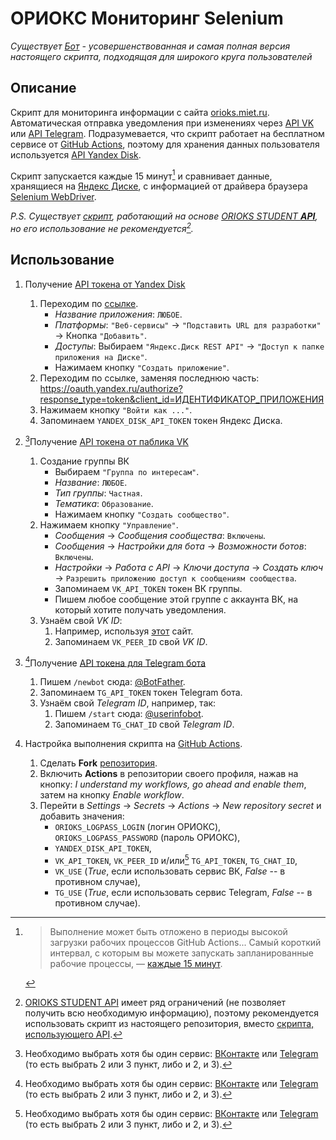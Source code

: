# ОРИОКС Мониторинг Selenium

*Существует [Бот](https://github.com/orioks-monitoring/bot) - усовершенствованная и самая полная версия настоящего скрипта, подходящая для широкого круга пользователей*


## Описание
Скрипт для мониторинга информации с сайта [orioks.miet.ru](https://orioks.miet.ru/). Автоматическая отправка уведомления при изменениях через [API VK](https://dev.vk.com/) или [API Telegram](https://core.telegram.org/bots/api). Подразумевается, что скрипт работает на бесплатном сервисе от [GitHub Actions](https://github.com/features/actions), поэтому для хранения данных пользователя используется [API Yandex Disk](https://yandex.ru/dev/disk/rest/).

Скрипт запускается каждые 15 минут[^1] и сравнивает данные, хранящиеся на [Яндекс Диске](https://disk.yandex.ru/), с информацией от драйвера браузера [Selenium WebDriver](https://www.selenium.dev/documentation/webdriver/).

_P.S. Существует [скрипт](https://github.com/llirrikk/orioks-monitoring-api/), работающий на основе [ORIOKS STUDENT **API**](https://orioks.gitlab.io/student-api/), но его использование не рекомендуется[^2]._


## Использование

1. Получение [API токена от Yandex Disk](https://yandex.ru/dev/oauth/)
    1. Переходим по [ссылке](https://oauth.yandex.ru/client/new).
        - *Название приложения*:	`ЛЮБОЕ`.
        - *Платформы*: `"Веб-сервисы"` -> `"Подставить URL для разработки"` -> Кнопка `"Добавить"`.
        - *Доступы*: Выбираем `"Яндекс.Диск REST API"` -> `"Доступ к папке приложения на Диске"`.
        - Нажимаем кнопку `"Создать приложение"`.
    2. Переходим по ссылке, заменяя последнюю часть: 
        https://oauth.yandex.ru/authorize?response_type=token&client_id=ИДЕНТИФИКАТОР_ПРИЛОЖЕНИЯ
    3. Нажимаем кнопку `"Войти как ..."`.
    4. Запоминаем `YANDEX_DISK_API_TOKEN` токен Яндекс Диска.


2. [^3]Получение [API токена от паблика VK](https://dev.vk.com/)
    1. Создание группы ВК
        - Выбираем `"Группа по интересам"`.
        - *Название*: `ЛЮБОЕ`.
        - *Тип группы*: `Частная`.
        - *Тематика*: `Образование`.
        - Нажимаем кнопку `"Создать сообщество"`.
    2. Нажимаем кнопку `"Управление"`.
        - *Сообщения* -> *Сообщения сообщества*: `Включены`.
        - *Сообщения* -> *Настройки для бота* -> *Возможности ботов*: `Включены`.
        - *Настройки* -> *Работа с API* -> *Ключи доступа* -> *Создать ключ* -> `Разрешить приложению доступ к сообщениям сообщества`.
        - Запоминаем `VK_API_TOKEN` токен ВК группы.
        - Пишем любое сообщение этой группе с аккаунта ВК, на который хотите получать уведомления.
    3. Узнаём свой *VK ID*:
        1. Например, используя [этот](https://regvk.com/id/) сайт.
        2. Запоминаем `VK_PEER_ID` свой *VK ID*.


3. [^3]Получение [API токена для Telegram бота](https://core.telegram.org/bots/api)
    1. Пишем `/newbot` сюда: [@BotFather](https://t.me/botfather).
    2. Запоминаем `TG_API_TOKEN` токен Telegram бота.
    3. Узнаём свой *Telegram ID*, например, так:
        1. Пишем `/start` сюда: [@userinfobot](https://t.me/userinfobot).
        2. Запоминаем `TG_CHAT_ID` свой *Telegram ID*.


4. Настройка выполнения скрипта на [GitHub Actions](https://github.com/features/actions).
    1. Сделать **Fork** [репозитория](https://github.com/llirrikk/orioks-monitoring-selenium).
    2. Включить **Actions** в репозитории своего профиля, нажав на кнопку: *I understand my workflows, go ahead and enable them*, затем на кнопку *Enable workflow*.
    3. Перейти в *Settings* -> *Secrets* -> *Actions* -> *New repository secret* и добавить значения: 
        - `ORIOKS_LOGPASS_LOGIN` (логин ОРИОКС), `ORIOKS_LOGPASS_PASSWORD` (пароль ОРИОКС),
        - `YANDEX_DISK_API_TOKEN`,
        - `VK_API_TOKEN`, `VK_PEER_ID` и/или[^3] `TG_API_TOKEN`, `TG_CHAT_ID`,
        - `VK_USE` (*True*, если использовать сервис ВК, *False* -- в противном случае),
        - `TG_USE` (*True*, если использовать сервис Telegram, *False* -- в противном случае).



[^1]: > Выполнение может быть отложено в периоды высокой загрузки рабочих процессов GitHub Actions... Самый короткий интервал, с которым вы можете запускать запланированные рабочие процессы, — [каждые 15 минут](https://docs.github.com/en/actions/using-workflows/events-that-trigger-workflows#schedule).

[^2]: [ORIOKS STUDENT API](https://orioks.gitlab.io/student-api/) имеет ряд ограничений (не позволяет получить всю необходимую информацию), поэтому рекомендуется использовать скрипт из настоящего репозитория, вместо [скрипта, использующего API](https://github.com/llirrikk/orioks-monitoring).

[^3]: Необходимо выбрать хотя бы один сервис: [ВКонтакте](https://vk.com/) или [Telegram](https://telegram.org/) (то есть выбрать 2 или 3 пункт, либо и 2, и 3).

